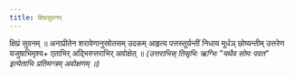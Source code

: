 ```yaml
---
title: क्षिप्रसुवनम्
---
```


क्षिप्रं सुवनम् ॥ अनाप्रीतेन शरावेणानुस्रोतसम् उदकम् आहृत्य पत्तस्तूर्यन्तीं निधाय मूर्धञ् छोष्यन्तीम् उत्तरेण यजुषाभिमृश्य+ एताभिर् अद्भिरुत्तराभिर् अवोक्षेत् ॥ *(उत्तराभिस् तिसृभिः ऋग्भिः "यथैव सोमः पवत" इत्येताभिः प्रतिमन्त्रम् अवोक्षणम् ॥)*
